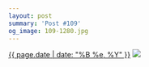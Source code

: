 ```yaml
---
layout: post
summary: 'Post #109'
og_image: 109-1280.jpg
---
```


<p>
  <time><a href="/109">{{ page.date | date: "%B %e, %Y" }}</a></time>
  <a href="/109"><img src="{{ site.assets_url }}/109-640.jpg" srcset="{{ site.assets_url }}/109-1280.jpg 1280w, {{ site.assets_url }}/109-960.jpg 960w, {{ site.assets_url }}/109-640.jpg 640w, {{ site.assets_url }}/109-320.jpg 320w" sizes="(min-width: 700px) 50vw, calc(100vw - 2rem)" /></a>
</p>

